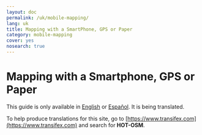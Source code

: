 ```yaml
---
layout: doc
permalink: /uk/mobile-mapping/
lang: uk
title: Mapping with a SmartPhone, GPS or Paper
category: mobile-mapping
cover: yes
nosearch: true
---
```


Mapping with a Smartphone, GPS or Paper
=============================

This guide is only available in [English](/en/mobile-mapping/) or [Español](/es/mobile-mapping/). It is being translated.

To help produce translations for this site, go to [https://www.transifex.com](https://www.transifex.com) and search for **HOT-OSM**.
